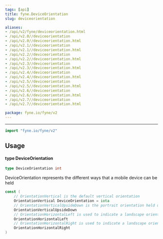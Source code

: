 ```yaml
---
tags: [api]
title: fyne.DeviceOrientation
slug: deviceorientation

aliases:
- /api/v2/fyne/deviceorientation.html
- /api/v2.0//deviceorientation
- /api/v2.0//deviceorientation.html
- /api/v2.1//deviceorientation
- /api/v2.1//deviceorientation.html
- /api/v2.2//deviceorientation
- /api/v2.2//deviceorientation.html
- /api/v2.3//deviceorientation
- /api/v2.3//deviceorientation.html
- /api/v2.4//deviceorientation
- /api/v2.4//deviceorientation.html
- /api/v2.5//deviceorientation
- /api/v2.5//deviceorientation.html
- /api/v2.6//deviceorientation
- /api/v2.6//deviceorientation.html
- /api/v2.7//deviceorientation
- /api/v2.7//deviceorientation.html

package: fyne.io/fyne/v2
---
```



---
```go
import "fyne.io/fyne/v2"
```

## Usage

#### type DeviceOrientation

```go
type DeviceOrientation int
```

DeviceOrientation represents the different ways that a mobile device can be held

```go
const (
	// OrientationVertical is the default vertical orientation
	OrientationVertical DeviceOrientation = iota
	// OrientationVerticalUpsideDown is the portrait orientation held upside down
	OrientationVerticalUpsideDown
	// OrientationHorizontalLeft is used to indicate a landscape orientation with the top to the left
	OrientationHorizontalLeft
	// OrientationHorizontalRight is used to indicate a landscape orientation with the top to the right
	OrientationHorizontalRight
)
```
